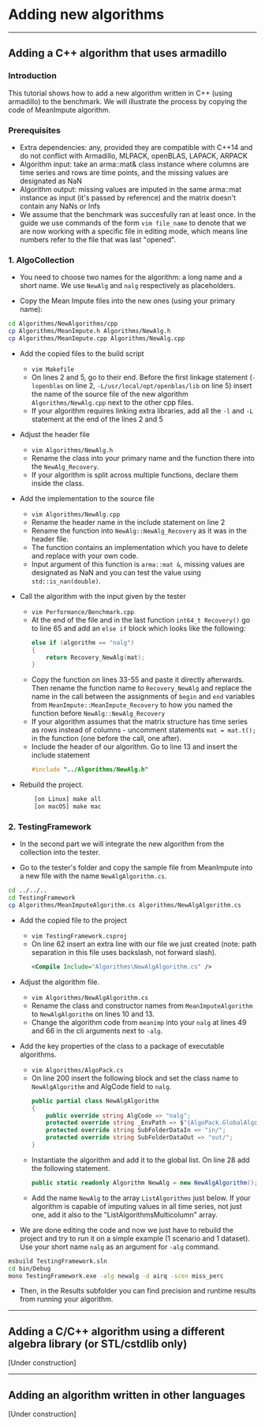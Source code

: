 # Adding new algorithms

___

## Adding a C++ algorithm that uses armadillo

### Introduction

This tutorial shows how to add a new algorithm written in C++ (using armadillo) to the benchmark. We will illustrate the process by copying the code of MeanImpute algorithm.

<!---
The process is done in two main steps: 1) add the code of the algorithm to AlgoCollection and 2) import it into the TestingFramework. 
The process will be illustrated on an example algorithm that we call MeanImpute, but while you follow the guide you can replace the names that are used with your own algorithm as you see fit, so long as they remain consistent. The algorithm is already implemented, so you can use its files as a template.
 --->

### Prerequisites

- Extra dependencies: any, provided they are compatible with C++14 and do not conflict with Armadillo, MLPACK, openBLAS, LAPACK, ARPACK
- Algorithm input: take an arma::mat& class instance where columns are time series and rows are time points, and the missing values are designated as NaN
- Algorithm output: missing values are imputed in the same arma::mat instance as input (it's passed by reference) and the matrix doesn't contain any NaNs or Infs
- We assume that the benchmark was succesfully ran at least once. In the guide we use commands of the form `vim file_name` to denote that we are now working with a specific file in editing mode, which means line numbers refer to the file that was last "opened".

### 1. AlgoCollection

- You need to choose two names for the algorithm: a long name and a short name. We use `NewAlg` and  `nalg` respectively as placeholders.

<!---
You can choose any other names as long as they are used consistently. 
because different parts of the benchmark can use those to communicate between each other. 
In the following guide we will use `NewAlg` as a primary name and `nalg` as a short name.

--->

- Copy the Mean Impute files into the new ones (using your primary name):

```bash
cd Algorithms/NewAlgorithms/cpp
cp Algorithms/MeanImpute.h Algorithms/NewAlg.h
cp Algorithms/MeanImpute.cpp Algorithms/NewAlg.cpp
```

- Add the copied files to the build script
    - `vim Makefile`
    - On lines 2 and 5, go to their end. Before the first linkage statement (`-lopenblas` on line 2, `-L/usr/local/opt/openblas/lib` on line 5) insert the name of the source file of the new algorithm `Algorithms/NewAlg.cpp` next to the other cpp files.
    - If your algorithm requires linking extra libraries, add all the `-l` and `-L` statement at the end of the lines 2 and 5

- Adjust the header file
    - `vim Algorithms/NewAlg.h`
    - Rename the class into your primary name and the function there into the `NewAlg_Recovery`.
    - If your algorithm is split across multiple functions, declare them inside the class.

- Add the implementation to the source file
    - `vim Algorithms/NewAlg.cpp`
    - Rename the header name in the include statement on line 2
    - Rename the function into `NewAlg::NewAlg_Recovery` as it was in the header file.
    - The function contains an implementation which you have to delete and replace with your own code.
    - Input argument of this function is `arma::mat &`, missing values are designated as NaN and you can test the value using `std::is_nan(double)`.

- Call the algorithm with the input given by the tester
    - `vim Performance/Benchmark.cpp`
    - At the end of the file and in the last function `int64_t Recovery()` go to line 65 and add an `else if` block which looks like the following:
        ```C++
        else if (algorithm == "nalg")
        {
            return Recovery_NewAlg(mat);
        }
    - Copy the function on lines 33-55 and paste it directly afterwards. Then rename the function name to `Recovery_NewAlg` and replace the name in the call between the assignments of `begin` and `end` variables from `MeanImpute::MeanImpute_Recovery` to how you named the function before `NewAlg::NewAlg_Recovery`
    - If your algorithm assumes that the matrix structure has time series as rows instead of columns - uncomment statements `mat = mat.t();` in the function (one before the call, one after).
    - Include the header of our algorithm. Go to line 13 and insert the include statement
        ```C++
        #include "../Algorithms/NewAlg.h"
        ```

- Rebuild the project.
    ```bash
        [on Linux] make all
        [on macOS] make mac
    ```

### 2. TestingFramework

- In the second part we will integrate the new algorithm from the collection into the tester.

- Go to the tester's folder and copy the sample file from MeanImpute into a new file with the name `NewAlgAlgorithm.cs`.

```bash
cd ../../..
cd TestingFramework
cp Algorithms/MeanImputeAlgorithm.cs Algorithms/NewAlgAlgorithm.cs
```

- Add the copied file to the project
    - `vim TestingFramework.csproj`
    - On line 62 insert an extra line with our file we just created (note: path separation in this file uses backslash, not forward slash).
        ```xml
        <Compile Include="Algorithms\NewAlgAlgorithm.cs" />
        ```

- Adjust the algorithm file.
    - `vim Algorithms/NewAlgAlgorithm.cs`
    - Rename the class and constructor names from `MeanImputeAlgorithm` to `NewAlgAlgorithm` on lines 10 and 13.
    - Change the algorithm code from `meanimp` into your `nalg` at lines 49 and 66 in the cli arguments next to `-alg`.

- Add the key properties of the class to a package of executable algorithms.
    - `vim Algorithms/AlgoPack.cs`
    - On line 200 insert the following block and set the class name to `NewAlgAlgorithm` and AlgCode field to `nalg`.
        ```C#
        public partial class NewAlgAlgorithm
        {
            public override string AlgCode => "nalg";
            protected override string _EnvPath => $"{AlgoPack.GlobalAlgorithmsLocation}NewAlgorithms/cpp/_data/";
            protected override string SubFolderDataIn => "in/";
            protected override string SubFolderDataOut => "out/";
        }
        ```
    - Instantiate the algorithm and add it to the global list. On line 28 add the following statement.
        ```C#
        public static readonly Algorithm NewAlg = new NewAlgAlgorithm();
        ```
    - Add the name `NewAlg` to the array `ListAlgorithms` just below. If your algorithm is capable of imputing values in all time series, not just one, add it also to the "ListAlgorithmsMulticolumn" array.

- We are done editing the code and now we just have to rebuild the project and try to run it on a simple example (1 scenario and 1 dataset). Use your short name `nalg` as an argument for `-alg` command.

```bash
msbuild TestingFramework.sln
cd bin/Debug
mono TestingFramework.exe -alg newalg -d airq -scen miss_perc
```

- Then, in the Results subfolder you can find precision and runtime results from running your algorithm.

___

## Adding a C/C++ algorithm using a different algebra library (or STL/cstdlib only)

[Under construction]

___

## Adding an algorithm written in other languages

[Under construction]
